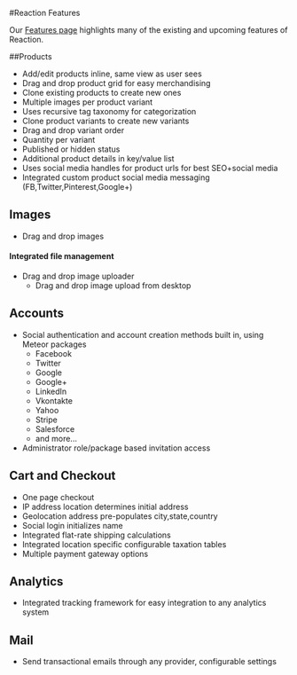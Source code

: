 #Reaction Features

Our [Features page](https://reactioncommerce.com/features) highlights many of the existing and upcoming features of Reaction.

##Products

* Add/edit products inline, same view as user sees
* Drag and drop product grid for easy merchandising
* Clone existing products to create new ones
* Multiple images per product variant
* Uses recursive tag taxonomy for categorization
* Clone product variants to create new variants
* Drag and drop variant order
* Quantity per variant
* Published or hidden status
* Additional product details in key/value list
* Uses social media handles for product urls for best SEO+social media
* Integrated custom product social media messaging (FB,Twitter,Pinterest,Google+)

## Images
* Drag and drop images

#### Integrated file management
* Drag and drop image uploader
	* Drag and drop image upload from desktop

## Accounts
* Social authentication and account creation methods built in, using Meteor packages
	* Facebook
	* Twitter
	* Google
	* Google+
	* LinkedIn
	* Vkontakte
	* Yahoo
	* Stripe
	* Salesforce
	* and more...
* Administrator role/package based invitation access

## Cart and Checkout
* One page checkout
* IP address location determines initial address
* Geolocation address pre-populates city,state,country
* Social login initializes name
* Integrated flat-rate shipping calculations
* Integrated location specific configurable taxation tables
* Multiple payment gateway options

## Analytics
* Integrated tracking framework for easy integration to any analytics system

## Mail
* Send transactional emails through any provider, configurable settings
